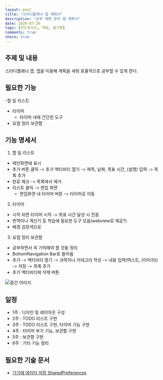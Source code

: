 ```yaml
---
layout: post
title: "스터디플래너 앱 계획서"
description: "공부 계획 관리 앱 계획서"
date: 2020-07-26
tags: [안드로이드, 개발, 앱기획]
comments: true
share: true
---
```


## 주제 및 내용
스터디플래너 앱.
앱을 이용해 계획을 세워 효율적으로 공부할 수 있게 한다.

## 필요한 기능
-할 일 리스트
- 타이머
    - 타이머 내에 간단한 도구
- 요점 정리 보관함

## 기능 명세서
1) 할 일 리스트
- 메인화면에 표시
- 추가 버튼 클릭 -> 추가 액티비티 열기 -> 제목, 날짜, 목표 시간, (설명) 입력 -> 목록 추가
- 완료 체크 -> 목록에서 제거
- 리스트 클릭 -> 편집 화면
   - 편집화면 내 타이머 버튼 -> 타이머로 이동

2) 타이머
- 시작 되면 타이머 시작 -> 목표 시간 달성 시 진동
- 번역이나 계산기 등 학습에 필요한 도구 모음(webview로 제공?)
- 배경 검정색으로

3) 요점 정리 보관함
- 공부하면서 꼭 기억해야 할 것들 정리
- BottomNavigation Bar로 들어옴
- 추가 -> 액티비티 열기 -> 과목이나 카테고리 작성 -> 내용 입력(텍스트, (이미지)) -> 저장 -> 목록 추가
- 추가 액티비티에 삭제 버튼

![중간 이미지](https://i.imgur.com/baHnEef.png)

## 일정
- 1주 : 디자인 및 레이아웃 구성
- 2주 : TODO 리스트 구현
- 3주 : TODO 리스트 구현, 타이머 기능 구현
- 4주 : 타이머 부가 기능, 보관함 구현
- 5주 : 보관함 구현
- 6주 : 기타 기능 정리

## 필요한 기술 문서
- [기기에 데이터 저장 SharedPreferences](https://kylblog.tistory.com/7)


